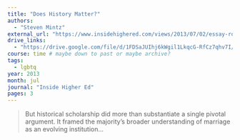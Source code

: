 ```yaml
---
title: "Does History Matter?"
authors:
  - "Steven Mintz"
external_url: "https://www.insidehighered.com/views/2013/07/02/essay-role-history-supreme-court-decision-gay-marriage"
drive_links:
  - "https://drive.google.com/file/d/1FDSaJUIhj6kWgil1LkqcG-RfCz7qhv7I/view?usp=drivesdk"
course: time # maybe down to past or maybe archive?
tags:
  - lgbtq
year: 2013
month: jul
journal: "Inside Higher Ed"
pages: 3
---
```


> But historical scholarship did more than substantiate a single pivotal argument. It framed the majority’s
broader understanding of marriage as an evolving institution...
